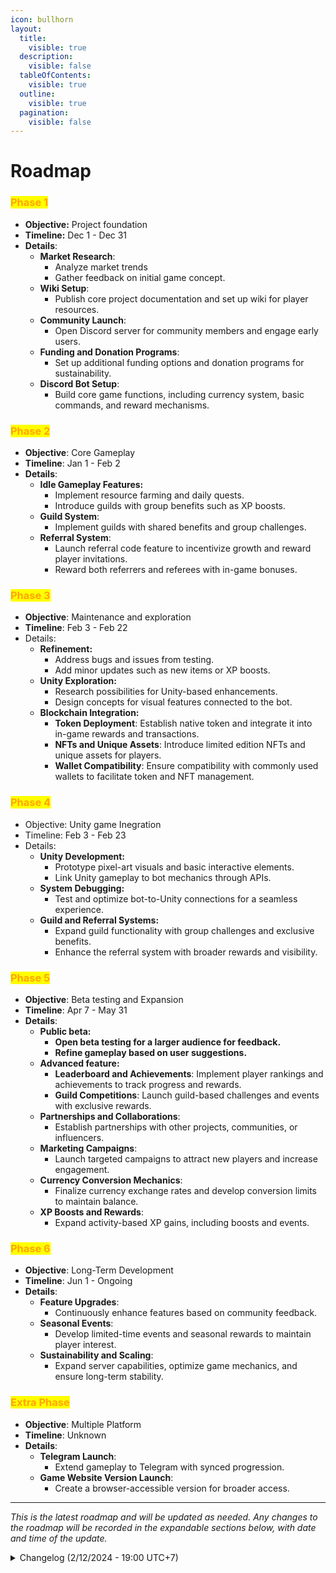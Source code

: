 ```yaml
---
icon: bullhorn
layout:
  title:
    visible: true
  description:
    visible: false
  tableOfContents:
    visible: true
  outline:
    visible: true
  pagination:
    visible: false
---
```


# Roadmap

### <mark style="color:orange;">**Phase 1**</mark> <a href="#phase-1" id="phase-1"></a>

* **Objective:** Project foundation
* **Timeline:** Dec 1 - Dec 31
* **Details**:
  * **Market Research**:&#x20;
    * Analyze market trends&#x20;
    * Gather feedback on initial game concept.
  * **Wiki Setup**:&#x20;
    * Publish core project documentation and set up wiki for player resources.
  * **Community Launch**:&#x20;
    * Open Discord server for community members and engage early users.
  * **Funding and Donation Programs**:&#x20;
    * Set up additional funding options and donation programs for sustainability.
  * **Discord Bot Setup**:&#x20;
    * Build core game functions, including currency system, basic commands, and reward mechanisms.

### <mark style="color:orange;">**Phase 2**</mark> <a href="#phase-2" id="phase-2"></a>

* **Objective**: Core Gameplay
* **Timeline**: Jan 1 - Feb 2
* **Details**:
  * **Idle Gameplay Features:**&#x20;
    * Implement resource farming and daily quests.&#x20;
    * Introduce guilds with group benefits such as XP boosts.
  * **Guild System**:&#x20;
    * Implement guilds with shared benefits and group challenges.
  * **Referral System**:&#x20;
    * Launch referral code feature to incentivize growth and reward player invitations.
    * Reward both referrers and referees with in-game bonuses.

### <mark style="color:orange;">**Phase 3**</mark> <a href="#phase-3" id="phase-3"></a>

* **Objective**: Maintenance and exploration
* **Timeline**: Feb 3 - Feb 22
* Details:
  * **Refinement:**
    * Address bugs and issues from testing.
    * Add minor updates such as new items or XP boosts.
  * **Unity Exploration:**
    * Research possibilities for Unity-based enhancements.
    * Design concepts for visual features connected to the bot.
  * **Blockchain Integration:**
    * **Token Deployment**: Establish native token and integrate it into in-game rewards and transactions.
    * **NFTs and Unique Assets**: Introduce limited edition NFTs and unique assets for players.
    * **Wallet Compatibility**: Ensure compatibility with commonly used wallets to facilitate token and NFT management.

### <mark style="color:orange;">**Phase 4**</mark> <a href="#phase-4" id="phase-4"></a>

* Objective: Unity game Inegration
* Timeline: Feb 3 - Feb 23
* Details:
  * **Unity Development:**
    * Prototype pixel-art visuals and basic interactive elements.
    * Link Unity gameplay to bot mechanics through APIs.
  * **System Debugging:**
    * Test and optimize bot-to-Unity connections for a seamless experience.
  * **Guild and Referral Systems:**
    * Expand guild functionality with group challenges and exclusive benefits.
    * Enhance the referral system with broader rewards and visibility.

### <mark style="color:orange;">**Phase 5**</mark> <a href="#phase-5" id="phase-5"></a>

* **Objective**: Beta testing and Expansion
* **Timeline**: Apr 7 - May 31
* **Details**:
  * **Public beta:**
    * **Open beta testing for a larger audience for feedback.**
    * **Refine gameplay based on user suggestions.**
  * **Advanced feature:**
    * **Leaderboard and Achievements**: Implement player rankings and achievements to track progress and rewards.
    * **Guild Competitions**: Launch guild-based challenges and events with exclusive rewards.
  * **Partnerships and Collaborations**:&#x20;
    * Establish partnerships with other projects, communities, or influencers.
  * **Marketing Campaigns**:&#x20;
    * Launch targeted campaigns to attract new players and increase engagement.
  * **Currency Conversion Mechanics**:&#x20;
    * Finalize currency exchange rates and develop conversion limits to maintain balance.
  * **XP Boosts and Rewards**:&#x20;
    * Expand activity-based XP gains, including boosts and events.

### <mark style="color:orange;">**Phase 6**</mark> <a href="#phase-6" id="phase-6"></a>

* **Objective**: Long-Term Development
* **Timeline**: Jun 1 - Ongoing
* **Details**:
  * **Feature Upgrades**:&#x20;
    * Continuously enhance features based on community feedback.
  * **Seasonal Events**:&#x20;
    * Develop limited-time events and seasonal rewards to maintain player interest.
  * **Sustainability and Scaling**:&#x20;
    * Expand server capabilities, optimize game mechanics, and ensure long-term stability.

### <mark style="color:orange;">**Extra Phase**</mark> <a href="#extra-phase" id="extra-phase"></a>

* **Objective**: Multiple Platform
* **Timeline**: Unknown
* **Details**:&#x20;
  * **Telegram Launch**:&#x20;
    * Extend gameplay to Telegram with synced progression.
  * **Game Website Version Launch**:&#x20;
    * Create a browser-accessible version for broader access.

***

_This is the latest roadmap and will be updated as needed. Any changes to the roadmap will be recorded in the expandable sections below, with date and time of the update._

<details>

<summary>Changelog (2/12/2024 - 19:00 UTC+7)</summary>

* Overview: Adjust timeline for each phase, increase total time to 6 months
* Details
  * Phase 1: ~~<mark style="background-color:red;">Dec 1 - Dec 15</mark>~~ -> <mark style="background-color:green;">Dec 1 - Dec 31</mark>
  * Phase 2: ~~<mark style="background-color:red;">Dec 16 - Jan 15</mark>~~ -> <mark style="background-color:green;">Jan 1 - Feb 2</mark>
  * Phase 3: ~~<mark style="background-color:red;">Jan 16 - Jan 25</mark>~~ -> <mark style="background-color:green;">Feb 3 - Fe</mark><mark style="background-color:green;">**b 23**</mark>
  * Phase 4: ~~<mark style="background-color:red;">Feb 3 - Feb 22</mark>~~ -> <mark style="background-color:green;">Feb 24 - Ap</mark><mark style="background-color:green;">**r 6**</mark>
  * Phase 5: ~~<mark style="background-color:red;">Feb 23 - Mar 15</mark>~~ -> <mark style="background-color:green;">Apr 7 - May 31</mark>
  * Phase &#x36;**:** ~~<mark style="background-color:red;">Mar 16 - further</mark>~~ -> <mark style="background-color:green;">Jun 1 - Ongoing</mark>

</details>

